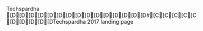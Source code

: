 Techspardha [D[D[D[D[D[D[D[D[D[D[D[D[D[D[D#[C[C[C[C[C[D[D[D[D[DTechspardha 2017 landing page
